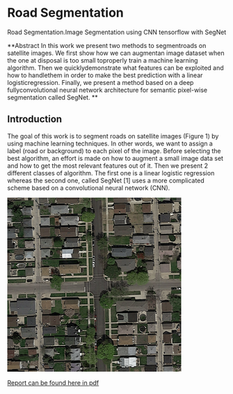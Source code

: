 # Road Segmentation 
 Road Segmentation.Image Segmentation using CNN tensorflow with SegNet
 
 **Abstract In  this  work  we  present  two  methods  to  segmentroads  on  satellite  images.  We  first  show  how  we  can  augmentan  image  dataset  when  the  one  at  disposal  is  too  small  toproperly train a machine learning algorithm. Then we quicklydemonstrate what features can be exploited and how to handlethem in order to make the best prediction with a linear logisticregression. Finally, we present a method based on a deep fullyconvolutional  neural  network  architecture  for  semantic  pixel-wise  segmentation  called  SegNet.
 **
 
 ## Introduction
 The goal of this work is to segment roads on satellite images (Figure 1) by using machine learning techniques.
In other words, we want to assign a label (road or background) to each pixel of the image. Before selecting
the best algorithm, an effort is made on how to augment
a small image data set and how to get the most relevant
features out of it. Then we present 2 different classes
of algorithm. The first one is a linear logistic regression
whereas the second one, called SegNet [1] uses a more
complicated scheme based on a convolutional neural
network (CNN).

![Fig1. Exampel of satellite image ](projectRoadSegmentation/report/pics/satImage.png)
 
 
 
 [Report can be found here in pdf](projectRoadSegmentation/bazinga-submission.pdf)
